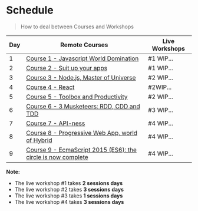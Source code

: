 # Schedule

> How to deal between Courses and Workshops

| Day | Remote Courses | Live Workshops
| --- | --- | ---
| 1 | [Course 1 - Javascript World Domination](https://github.com/92bondstreet/javascript-empire#course-1---javascript-world-domination) | #1 WIP...
| 2 | [Course 2 - Suit up your apps](https://github.com/92bondstreet/javascript-empire#course-2---suit-up-your-apps) | #1 WIP...
| 3 | [Course 3 - Node.js, Master of Universe](https://github.com/92bondstreet/javascript-empire#course-3---nodejs-master-of-universe) | #2 WIP...
| 4 | [Course 4 - React](https://github.com/92bondstreet/javascript-empire#course-4---react) | #2WIP...
| 5 | [Course 5 - Toolbox and Productivity](https://github.com/92bondstreet/javascript-empire#course-5---toolbox-and-productivity) | #2 WIP...
| 6 | [Course 6 - 3 Musketeers: RDD, CDD and TDD](https://github.com/92bondstreet/javascript-empire#course-6---3-musketeers-rdd-cdd-and-tdd) | #3 WIP...
| 7 | [Course 7 - API-ness](https://github.com/92bondstreet/javascript-empire#course-7---api-ness) | #4 WIP...
| 8 | [Course 8 - Progressive Web App, world of Hybrid](https://github.com/92bondstreet/javascript-empire#course-8---progressive-web-app-world-of-hybrid) | #4 WIP...
| 9 | [Course 9 - EcmaScript 2015 (ES6): the circle is now complete](https://github.com/92bondstreet/javascript-empire#course-9---ecmascript-2015-es6-the-circle-is-now-complete) | #4 WIP...

**Note:**

* The live workshop #1 takes **2 sessions days**
* The live workshop #2 takes **3 sessions days**
* The live workshop #3 takes **1 sessions days**
* The live workshop #4 takes **3 sessions days**
